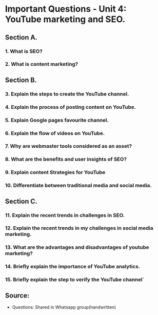 # Important Questions - Unit 4: YouTube marketing and SEO.

## Section A.

### 1. What is SEO?

### 2. What is content marketing?

## Section B.
### 3. Explain the steps to create the YouTube channel.

### 4. Explain the process of posting content on YouTube.

### 5. Explain Google pages favourite channel.

### 6. Explain the flow of videos on YouTube.

### 7. Why are webmaster tools considered as an asset?

### 8. What are the benefits and user insights of SEO?

### 9. Explain content Strategies for YouTube

### 10. Differentiate between traditional media and social media.

## Section C.

### 11. Explain the recent trends in challenges in SEO.

### 12. Explain the recent trends in my challenges in social media marketing.

### 13. What are the advantages and disadvantages of youtube marketing?

### 14. Briefly explain the importance of YouTube analytics.

### 15. Briefly explain the step to verify the YouTube channel`


## Source:
- Questions: Shared in Whatsapp group(handwritten)